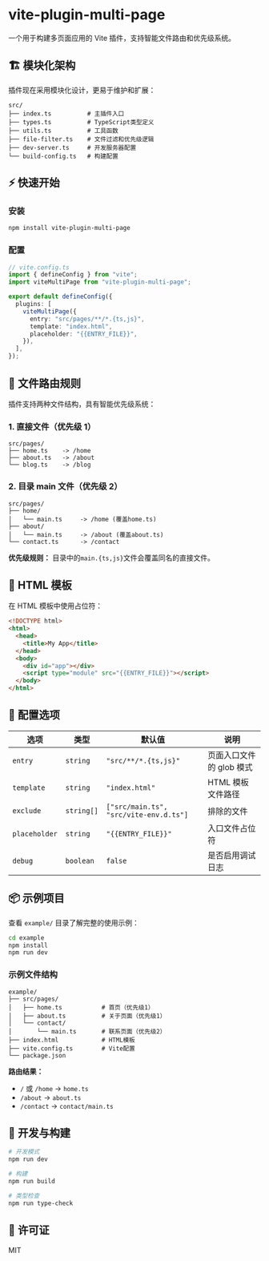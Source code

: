 # vite-plugin-multi-page

一个用于构建多页面应用的 Vite 插件，支持智能文件路由和优先级系统。

## 🏗️ 模块化架构

插件现在采用模块化设计，更易于维护和扩展：

```
src/
├── index.ts          # 主插件入口
├── types.ts          # TypeScript类型定义
├── utils.ts          # 工具函数
├── file-filter.ts    # 文件过滤和优先级逻辑
├── dev-server.ts     # 开发服务器配置
└── build-config.ts   # 构建配置
```

## ⚡ 快速开始

### 安装

```bash
npm install vite-plugin-multi-page
```

### 配置

```typescript
// vite.config.ts
import { defineConfig } from "vite";
import viteMultiPage from "vite-plugin-multi-page";

export default defineConfig({
  plugins: [
    viteMultiPage({
      entry: "src/pages/**/*.{ts,js}",
      template: "index.html",
      placeholder: "{{ENTRY_FILE}}",
    }),
  ],
});
```

## 📁 文件路由规则

插件支持两种文件结构，具有智能优先级系统：

### 1. 直接文件（优先级 1）

```
src/pages/
├── home.ts    -> /home
├── about.ts   -> /about
└── blog.ts    -> /blog
```

### 2. 目录 main 文件（优先级 2）

```
src/pages/
├── home/
│   └── main.ts     -> /home (覆盖home.ts)
├── about/
│   └── main.ts     -> /about (覆盖about.ts)
└── contact.ts      -> /contact
```

**优先级规则：** 目录中的`main.{ts,js}`文件会覆盖同名的直接文件。

## 🎨 HTML 模板

在 HTML 模板中使用占位符：

```html
<!DOCTYPE html>
<html>
  <head>
    <title>My App</title>
  </head>
  <body>
    <div id="app"></div>
    <script type="module" src="{{ENTRY_FILE}}"></script>
  </body>
</html>
```

## 🔧 配置选项

| 选项          | 类型       | 默认值                                 | 说明                     |
| ------------- | ---------- | -------------------------------------- | ------------------------ |
| `entry`       | `string`   | `"src/**/*.{ts,js}"`                   | 页面入口文件的 glob 模式 |
| `template`    | `string`   | `"index.html"`                         | HTML 模板文件路径        |
| `exclude`     | `string[]` | `["src/main.ts", "src/vite-env.d.ts"]` | 排除的文件               |
| `placeholder` | `string`   | `"{{ENTRY_FILE}}"`                     | 入口文件占位符           |
| `debug`       | `boolean`  | `false`                                | 是否启用调试日志         |

## 📦 示例项目

查看 `example/` 目录了解完整的使用示例：

```bash
cd example
npm install
npm run dev
```

### 示例文件结构

```
example/
├── src/pages/
│   ├── home.ts           # 首页（优先级1）
│   ├── about.ts          # 关于页面（优先级1）
│   └── contact/
│       └── main.ts       # 联系页面（优先级2）
├── index.html            # HTML模板
├── vite.config.ts        # Vite配置
└── package.json
```

**路由结果：**

- `/` 或 `/home` → `home.ts`
- `/about` → `about.ts`
- `/contact` → `contact/main.ts`

## 🚀 开发与构建

```bash
# 开发模式
npm run dev

# 构建
npm run build

# 类型检查
npm run type-check
```

## 📄 许可证

MIT
